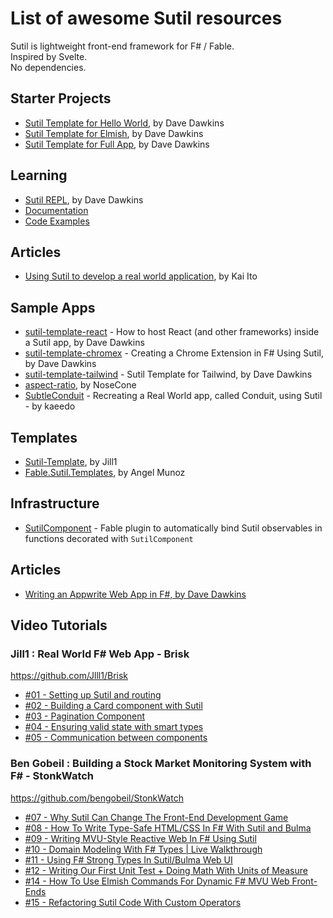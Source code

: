 # List of awesome Sutil resources

Sutil is lightweight front-end framework for F# / Fable.  
Inspired by Svelte.  
No dependencies.  

## Starter Projects

* [Sutil Template for Hello World](https://github.com/davedawkins/sutil-template-helloworld), by Dave Dawkins
* [Sutil Template for Elmish](https://github.com/davedawkins/sutil-template-elmish), by Dave Dawkins
* [Sutil Template for Full App](https://github.com/davedawkins/sutil-template-app), by Dave Dawkins

## Learning

* [Sutil REPL](https://sutil.dev/repl/), by Dave Dawkins
* [Documentation](https://sutil.dev/#documentation-about-sutil)
* [Code Examples](https://sutil.dev/#examples-hello-world)

## Articles

* [Using Sutil to develop a real world application](https://hashset.dev/article/16_using_sutil_to_develop_a_real_world_application), by Kai Ito

## Sample Apps

* [sutil-template-react](https://github.com/davedawkins/sutil-template-react) - How to host React (and other frameworks) inside a Sutil app, by Dave Dawkins
* [sutil-template-chromex](https://github.com/davedawkins/sutil-template-chromex) - Creating a Chrome Extension in F# Using Sutil, by Dave Dawkins
* [sutil-template-tailwind](https://github.com/davedawkins/sutil-template-tailwind) - Sutil Template for Tailwind, by Dave Dawkins
* [aspect-ratio](https://github.com/NoseCone/aspect-ratio), by NoseCone
* [SubtleConduit](https://github.com/kaeedo/SubtleConduit) - Recreating a Real World app, called Conduit, using Sutil - by kaeedo

## Templates

* [Sutil-Template](https://github.com/Jlll1/Sutil-Template), by Jill1
* [Fable.Sutil.Templates](https://github.com/AngelMunoz/Fable.Sutil.Templates), by Angel Munoz

## Infrastructure

* [SutilComponent](https://github.com/Sutil-Web/SutilComponent) - Fable plugin to automatically bind Sutil observables in functions decorated with `SutilComponent`

## Articles

* [Writing an Appwrite Web App in F#, by Dave Dawkins](https://github.com/davedawkins/doodletoy#readme)

## Video Tutorials

### Jill1 : Real World F# Web App - Brisk

https://github.com/Jlll1/Brisk  
* [#01 - Setting up Sutil and routing](https://youtu.be/EC5smZp4DDc)
* [#02 - Building a Card component with Sutil](https://youtu.be/yrK-iTORgU8)
* [#03 - Pagination Component](https://youtu.be/lgbKSQNIvrU)
* [#04 - Ensuring valid state with smart types](https://youtu.be/Bs5zTkmMmas)
* [#05 - Communication between components](https://youtu.be/NuAzX_6flsI)

### Ben Gobeil : Building a Stock Market Monitoring System with F# - StonkWatch

https://github.com/bengobeil/StonkWatch
* [#07 - Why Sutil Can Change The Front-End Development Game](https://youtu.be/D5LwGKNa6dk?list=PLWtGeD5k0ryhV0Fq-_n9OADe1mud_ZTlT)
* [#08 - How To Write Type-Safe HTML/CSS In F# With Sutil and Bulma](https://youtu.be/IcSvaWPcBls?list=PLWtGeD5k0ryhV0Fq-_n9OADe1mud_ZTlT)
* [#09 - Writing MVU-Style Reactive Web In F# Using Sutil](https://youtu.be/9j2ucq2xsD4?list=PLWtGeD5k0ryhV0Fq-_n9OADe1mud_ZTlT)
* [#10 - Domain Modeling With F# Types | Live Walkthrough](https://youtu.be/8ab-0B2KlR8?list=PLWtGeD5k0ryhV0Fq-_n9OADe1mud_ZTlT)
* [#11 - Using F# Strong Types In Sutil/Bulma Web UI](https://youtu.be/iKf9PhdQNRo?list=PLWtGeD5k0ryhV0Fq-_n9OADe1mud_ZTlT)
* [#12 - Writing Our First Unit Test + Doing Math With Units of Measure](https://youtu.be/K057g57reY0?list=PLWtGeD5k0ryhV0Fq-_n9OADe1mud_ZTlT)
* [#14 - How To Use Elmish Commands For Dynamic F# MVU Web Front-Ends](https://youtu.be/_i0hwcjXk8I?list=PLWtGeD5k0ryhV0Fq-_n9OADe1mud_ZTlT)
* [#15 - Refactoring Sutil Code With Custom Operators](https://youtu.be/m6TmrvaEcHw?list=PLWtGeD5k0ryhV0Fq-_n9OADe1mud_ZTlT)
